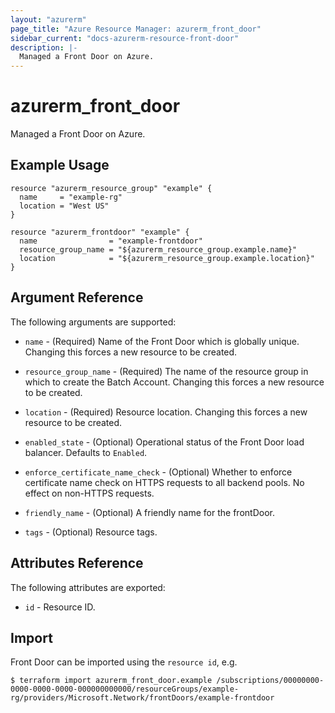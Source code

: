 ```yaml
---
layout: "azurerm"
page_title: "Azure Resource Manager: azurerm_front_door"
sidebar_current: "docs-azurerm-resource-front-door"
description: |-
  Managed a Front Door on Azure.
---
```


# azurerm_front_door

Managed a Front Door on Azure.


## Example Usage

```hcl
resource "azurerm_resource_group" "example" {
  name     = "example-rg"
  location = "West US"
}

resource "azurerm_frontdoor" "example" {
  name                = "example-frontdoor"
  resource_group_name = "${azurerm_resource_group.example.name}"
  location            = "${azurerm_resource_group.example.location}"
}
```

## Argument Reference

The following arguments are supported:

* `name` - (Required) Name of the Front Door which is globally unique. Changing this forces a new resource to be created.

* `resource_group_name` - (Required) The name of the resource group in which to create the Batch Account. Changing this forces a new resource to be created.

* `location` - (Required) Resource location. Changing this forces a new resource to be created.

* `enabled_state` - (Optional) Operational status of the Front Door load balancer. Defaults to `Enabled`.

* `enforce_certificate_name_check` - (Optional) Whether to enforce certificate name check on HTTPS requests to all backend pools. No effect on non-HTTPS requests.

* `friendly_name` - (Optional) A friendly name for the frontDoor.

* `tags` - (Optional) Resource tags.

## Attributes Reference

The following attributes are exported:

* `id` - Resource ID.


## Import

Front Door can be imported using the `resource id`, e.g.

```shell
$ terraform import azurerm_front_door.example /subscriptions/00000000-0000-0000-0000-000000000000/resourceGroups/example-rg/providers/Microsoft.Network/frontDoors/example-frontdoor
```
